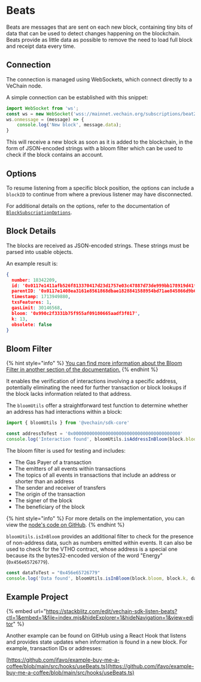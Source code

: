 # Beats

Beats are messages that are sent on each new block, containing tiny bits of data that can be used to detect changes happening on the blockchain. Beats provide as little data as possible to remove the need to load full block and receipt data every time.

## Connection

The connection is managed using WebSockets, which connect directly to a VeChain node.

A simple connection can be established with this snippet:

```js
import WebSocket from 'ws';
const ws = new WebSocket('wss://mainnet.vechain.org/subscriptions/beat2');
ws.onmessage = (message) => {
    console.log('New block', message.data);
}
```

This will receive a new block as soon as it is added to the blockchain, in the form of JSON-encoded strings with a bloom filter which can be used to check if the block contains an account.

## Options

To resume listening from a specific block position, the options can include a `blockID` to continue from where a previous listener may have disconnected.

For additional details on the options, refer to the documentation of [`BlockSubscriptionOptions`](https://tsdocs.dev/docs/@vechain/sdk-network/latest/interfaces/network.BlockSubscriptionOptions.html).

## Block Details

The blocks are received as JSON-encoded strings. These strings must be parsed into usable objects.

An example result is:

```json
{
  number: 18342209,
  id: '0x0117e1411afb526f813370417d23d1757e03c47887d73de999bb178919d41f96',
  parentID: '0x0117e1408ea3161e8561868dbae1828841588954bd71ae845866d9b67ec07e83',
  timestamp: 1713949880,
  txsFeatures: 1,
  gasLimit: 30146568,
  bloom: '0x990c2f3331b75f955af09180665aadf3f017',
  k: 13,
  obsolete: false
}
```

## Bloom Filter

{% hint style="info" %}
[You can find more information about the Bloom Filter in another section of the documentation.](../../../../developer-resources/sdks-and-providers/sdk/bloom-filter.md)
{% endhint %}

It enables the verification of interactions involving a specific address, potentially eliminating the need for further transaction or block lookups if the block lacks information related to that address.

The `bloomUtils` offer a straightforward test function to determine whether an address has had interactions within a block:

```js
import { bloomUtils } from '@vechain/sdk-core'

const addressToTest = '0x0000000000000000000000000000000000000000'
console.log('Interaction found', bloomUtils.isAddressInBloom(block.bloom, block.k, addressToTest))
```

The bloom filter is used for testing and includes:

* The Gas Payer of a transaction
* The emitters of all events within transactions
* The topics of all events in transactions that include an address or shorter than an address
* The sender and receiver of transfers
* The origin of the transaction
* The signer of the block
* The beneficiary of the block

{% hint style="info" %}
For more details on the implementation, you can view the [node's code on GitHub](https://github.com/vechain/thor/blob/d847c4683469a8ccffb4e472ca7449059b3ceefc/api/subscriptions/beat2\_reader.go#L29-L90).
{% endhint %}

`bloomUtils.isInBloom` provides an additional filter to check for the presence of non-address data, such as numbers emitted within events. It can also be used to check for the VTHO contract, whose address is a special one because its the bytes32-encoded version of the word "Energy" (`0x456e65726779`).

```javascript
const dataToTest = "0x456e65726779"
console.log('Data found', bloomUtils.isInBloom(block.bloom, block.k, dataToTest))
```

## Example Project

{% embed url="https://stackblitz.com/edit/vechain-sdk-listen-beats?ctl=1&embed=1&file=index.mjs&hideExplorer=1&hideNavigation=1&view=editor" %}

Another example can be found on GitHub using a React Hook that listens and provides state updates when information is found in a new block. For example, transaction IDs or addresses:

[https://github.com/ifavo/example-buy-me-a-coffee/blob/main/src/hooks/useBeats.ts](https://github.com/ifavo/example-buy-me-a-coffee/blob/main/src/hooks/useBeats.ts)
